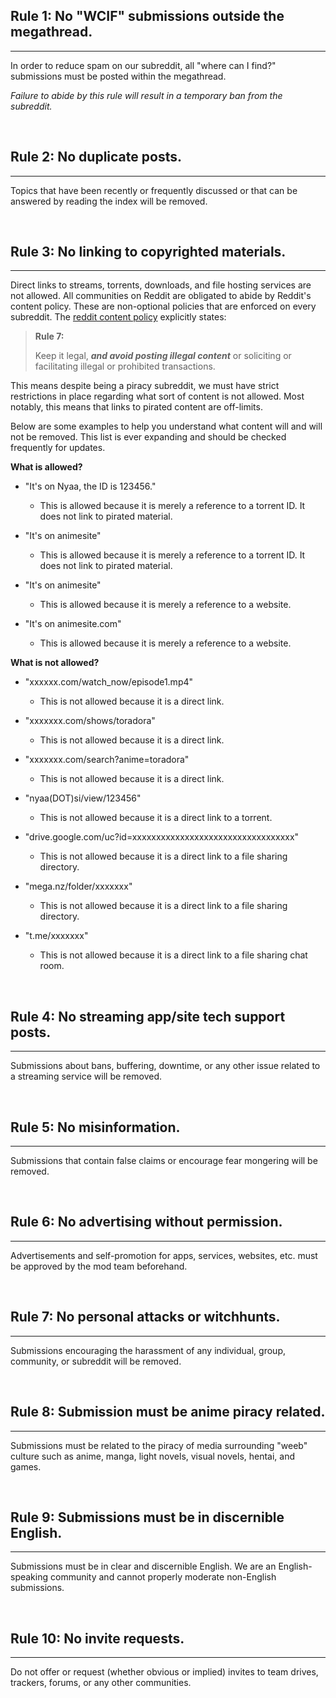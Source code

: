 ## **Rule 1: No "WCIF" submissions outside the megathread.**

---

In order to reduce spam on our subreddit, all "where can I find?" submissions must be posted within the megathread.

*Failure to abide by this rule will result in a temporary ban from the subreddit.*

&nbsp;

## **Rule 2: No duplicate posts.**

---

Topics that have been recently or frequently discussed or that can be answered by reading the index will be removed.

&nbsp;

## **Rule 3: No linking to copyrighted materials.**

---

Direct links to streams, torrents, downloads, and file hosting services are not allowed. All communities on Reddit are obligated to abide by Reddit's content policy. These are non-optional policies that are enforced on every subreddit. The [reddit content policy](https://www.redditinc.com/policies/content-policy) explicitly states:

  > **Rule 7:**
  > 
  > Keep it legal, ***and avoid posting illegal content*** or soliciting or facilitating illegal or prohibited transactions.

This means despite being a piracy subreddit, we must have strict restrictions in place regarding what sort of content is not allowed. Most notably, this means that links to pirated content are off-limits.

Below are some examples to help you understand what content will and will not be removed. This list is ever expanding and should be checked frequently for updates.

**What is allowed?**

- "It's on Nyaa, the ID is 123456."
  - This is allowed because it is merely a reference to a torrent ID. It does not link to pirated material.
  

- "It's on animesite"
  - This is allowed because it is merely a reference to a torrent ID. It does not link to pirated material.
  

- "It's on animesite"
  - This is allowed because it is merely a reference to a website.
  

- "It's on animesite.com"
  - This is allowed because it is merely a reference to a website.
  

**What is not allowed?**

- "xxxxxx.com/watch_now/episode1.mp4"
  - This is not allowed because it is a direct link.
  

- "xxxxxxx.com/shows/toradora"
  - This is not allowed because it is a direct link.
  

- "xxxxxxx.com/search?anime=toradora"
  - This is not allowed because it is a direct link.
  

- "nyaa(DOT)si/view/123456"
  - This is not allowed because it is a direct link to a torrent.
  

- "drive.google.com/uc?id=xxxxxxxxxxxxxxxxxxxxxxxxxxxxxxxxxx"
  - This is not allowed because it is a direct link to a file sharing directory.
  

- "mega.nz/folder/xxxxxxx"
  - This is not allowed because it is a direct link to a file sharing directory.
  

- "t.me/xxxxxxx"
  - This is not allowed because it is a direct link to a file sharing chat room.

&nbsp;

## **Rule 4: No streaming app/site tech support posts.**

---

Submissions about bans, buffering, downtime, or any other issue related to a streaming service will be removed.

&nbsp;

## **Rule 5: No misinformation.**

---

Submissions that contain false claims or encourage fear mongering will be removed.

&nbsp;

## **Rule 6: No advertising without permission.**

---

Advertisements and self-promotion for apps, services, websites, etc. must be approved by the mod team beforehand.

&nbsp;

## **Rule 7: No personal attacks or witchhunts.**

---

Submissions encouraging the harassment of any individual, group, community, or subreddit will be removed.

&nbsp;

## **Rule 8: Submission must be anime piracy related.**

---

Submissions must be related to the piracy of media surrounding "weeb" culture such as anime, manga, light novels, visual novels, hentai, and games.

&nbsp;

## **Rule 9: Submissions must be in discernible English.**

---

Submissions must be in clear and discernible English. We are an English-speaking community and cannot properly moderate non-English submissions.

&nbsp;

## **Rule 10: No invite requests.**

---

Do not offer or request (whether obvious or implied) invites to team drives, trackers, forums, or any other communities.

&nbsp;

